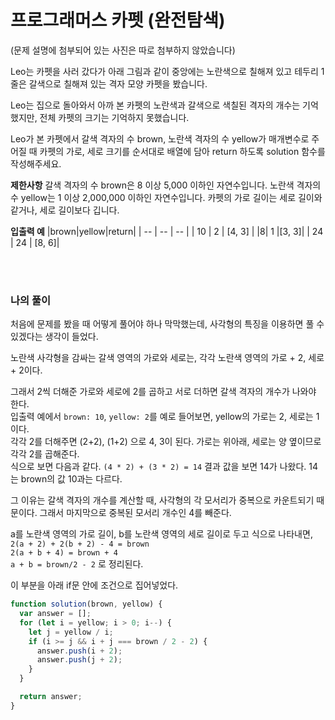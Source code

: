 # 프로그래머스 카펫 (완전탐색)

(문제 설명에 첨부되어 있는 사진은 따로 첨부하지 않았습니다)

Leo는 카펫을 사러 갔다가 아래 그림과 같이 중앙에는 노란색으로 칠해져 있고 테두리 1줄은 갈색으로 칠해져 있는 격자 모양 카펫을 봤습니다.

Leo는 집으로 돌아와서 아까 본 카펫의 노란색과 갈색으로 색칠된 격자의 개수는 기억했지만, 전체 카펫의 크기는 기억하지 못했습니다.

Leo가 본 카펫에서 갈색 격자의 수 brown, 노란색 격자의 수 yellow가 매개변수로 주어질 때 카펫의 가로, 세로 크기를 순서대로 배열에 담아 return 하도록 solution 함수를 작성해주세요.

**제한사항**
갈색 격자의 수 brown은 8 이상 5,000 이하인 자연수입니다.
노란색 격자의 수 yellow는 1 이상 2,000,000 이하인 자연수입니다.
카펫의 가로 길이는 세로 길이와 같거나, 세로 길이보다 깁니다.

**입출력 예**
|brown|yellow|return|
| -- | -- | -- |
| 10 | 2 | [4, 3] |
|8| 1 |[3, 3]|
| 24 | 24 | [8, 6]|

<br/><br/>

### 나의 풀이

처음에 문제를 봤을 때 어떻게 풀어야 하나 막막했는데, 사각형의 특징을 이용하면 풀 수 있겠다는 생각이 들었다.

노란색 사각형을 감싸는 갈색 영역의 가로와 세로는, 각각 노란색 영역의 가로 + 2, 세로 + 2이다.

그래서 2씩 더해준 가로와 세로에 2를 곱하고 서로 더하면 갈색 격자의 개수가 나와야 한다.<br/> 입출력 예에서 `brown: 10`, `yellow: 2`를 예로 들어보면, yellow의 가로는 2, 세로는 1이다. <br/>
각각 2를 더해주면 (2+2), (1+2) 으로 4, 3이 된다. 가로는 위아래, 세로는 양 옆이므로 각각 2를 곱해준다.<br/>
식으로 보면 다음과 같다. `(4 * 2) + (3 * 2) = 14`
결과 값을 보면 14가 나왔다. 14는 brown의 값 10과는 다르다.

그 이유는 갈색 격자의 개수를 계산할 때, 사각형의 각 모서리가 중복으로 카운트되기 때문이다. 그래서 마지막으로 중복된 모서리 개수인 4를 빼준다.

a를 노란색 영역의 가로 길이, b를 노란색 영역의 세로 길이로 두고 식으로 나타내면,<br/>
`2(a + 2) + 2(b + 2) - 4 = brown` <br/>
`2(a + b + 4) = brown + 4` <br/>
`a + b = brown/2 - 2` 로 정리된다.

이 부분을 아래 if문 안에 조건으로 집어넣었다.

```javascript
function solution(brown, yellow) {
  var answer = [];
  for (let i = yellow; i > 0; i--) {
    let j = yellow / i;
    if (i >= j && i + j === brown / 2 - 2) {
      answer.push(i + 2);
      answer.push(j + 2);
    }
  }

  return answer;
}
```
